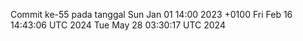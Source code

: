 Commit ke-55 pada tanggal Sun Jan 01 14:00 2023 +0100
Fri Feb 16 14:43:06 UTC 2024
Tue May 28 03:30:17 UTC 2024
